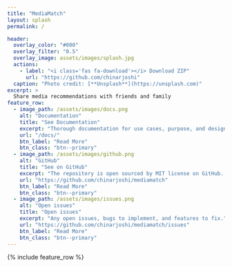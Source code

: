 ```yaml
---
title: "MediaMatch"
layout: splash
permalink: /

header:
  overlay_color: "#000"
  overlay_filter: "0.5"
  overlay_image: assets/images/splash.jpg
  actions:
    - label: "<i class='fas fa-download'></i> Download ZIP"
      url: "https://github.com/chinarjoshi"
  caption: "Photo credit: [**Unsplash**](https://unsplash.com)"
excerpt: >
  Share media recommendations with friends and family
feature_row:
  - image_path: /assets/images/docs.png
    alt: "Documentation"
    title: "See Documentation"
    excerpt: "Thorough documentation for use cases, purpose, and design choices."
    url: "/docs/"
    btn_label: "Read More"
    btn_class: "btn--primary"
  - image_path: /assets/images/github.png
    alt: "GitHub"
    title: "See on GitHub"
    excerpt: "The repository is open sourced by MIT license on GitHub. Browse the implementation and commit history."
    url: "https://github.com/chinarjoshi/mediamatch"
    btn_label: "Read More"
    btn_class: "btn--primary"
  - image_path: /assets/images/issues.png
    alt: "Open issues"
    title: "Open issues"
    excerpt: "Any open issues, bugs to implement, and features to fix."
    url: "https://github.com/chinarjoshi/mediamatch/issues"
    btn_label: "Read More"
    btn_class: "btn--primary"
---
```


{% include feature_row %}
